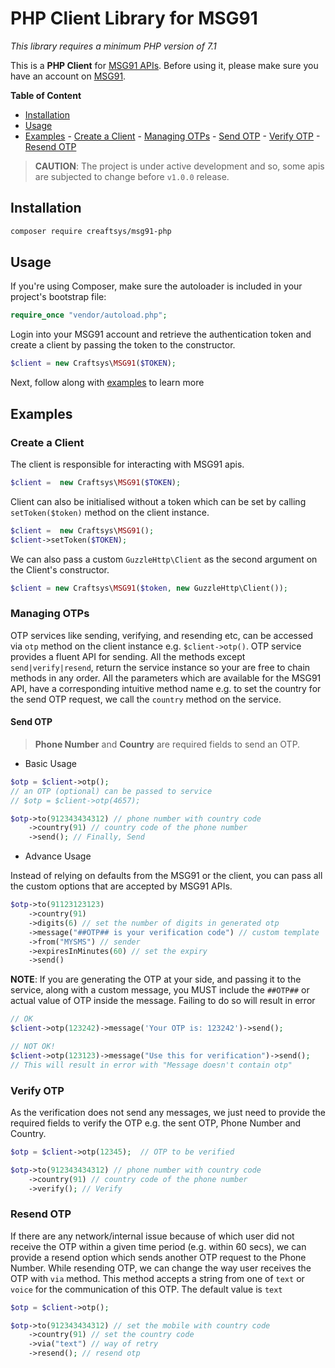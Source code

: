 # PHP Client Library for MSG91

_This library requires a minimum PHP version of 7.1_

This is a **PHP Client** for [MSG91 APIs](https://docs.msg91.com/collection/msg91-api-integration/5/pages/139). Before using it, please make sure you have an account on [MSG91](https://msg91.com/).

**Table of Content**

- [Installation](#installation)
- [Usage](#usage)
- [Examples](#examples) - [Create a Client](#create-a-client) - [Managing OTPs](#managing-otps) - [Send OTP](#send-otp) - [Verify OTP](#verify-otp) - [Resend OTP](#resend-otp)

> **CAUTION**: The project is under active development and so, some apis are subjected to change before `v1.0.0` release.

## Installation

```bash
composer require creaftsys/msg91-php
```

## Usage

If you're using Composer, make sure the autoloader is included in your project's bootstrap file:

```php
require_once "vendor/autoload.php";
```

Login into your MSG91 account and retrieve the authentication token and create a client by passing the token to the constructor.

```php
$client = new Craftsys\MSG91($TOKEN);
```

Next, follow along with [examples](#examples) to learn more

## Examples

### Create a Client

The client is responsible for interacting with MSG91 apis.

```php
$client =  new Craftsys\MSG91($TOKEN);
```

Client can also be initialised without a token which can be set by calling `setToken($token)` method on the client instance.

```php
$client =  new Craftsys\MSG91();
$client->setToken($TOKEN);
```

We can also pass a custom `GuzzleHttp\Client` as the second argument on the Client's constructor.

```php
$client = new Craftsys\MSG91($token, new GuzzleHttp\Client());
```

### Managing OTPs

OTP services like sending, verifying, and resending etc, can be accessed via `otp` method on the client instance e.g. `$client->otp()`. OTP service provides a fluent API for sending. All the methods except `send|verify|resend`, return
the service instance so your are free to chain methods in any order. All the parameters which are available for the MSG91 API, have a corresponding intuitive method name e.g. to set the country for the send OTP request, we call the `country` method on the service.

#### Send OTP

> **Phone Number** and **Country** are required fields to send an OTP.

- Basic Usage

```php
$otp = $client->otp();
// an OTP (optional) can be passed to service
// $otp = $client->otp(4657);

$otp->to(912343434312) // phone number with country code
	->country(91) // country code of the phone number
	->send(); // Finally, Send
```

- Advance Usage

Instead of relying on defaults from the MSG91 or the client, you can pass all the custom options that are accepted by MSG91 APIs.

```php
$otp->to(91123123123)
	->country(91)
	->digits(6) // set the number of digits in generated otp
	->message("##OTP## is your verification code") // custom template
	->from("MYSMS") // sender
	->expiresInMinutes(60) // set the expiry
	->send()
```

**NOTE**: If you are generating the OTP at your side, and passing it to the service, along with a custom message, you MUST include the `##OTP##` or actual value of OTP inside the message. Failing to do so will result in error

```php
// OK
$client->otp(123242)->message('Your OTP is: 123242')->send();

// NOT OK!
$client->otp(123123)->message("Use this for verification")->send();
// This will result in error with "Message doesn't contain otp"
```

### Verify OTP

As the verification does not send any messages, we just need to provide the required fields to verify the OTP e.g. the sent OTP, Phone Number and Country.

```php
$otp = $client->otp(12345);  // OTP to be verified

$otp->to(912343434312) // phone number with country code
	->country(91) // country code of the phone number
	->verify(); // Verify
```

### Resend OTP

If there are any network/internal issue because of which user did not receive the OTP within a given time period (e.g. within 60 secs), we can provide a resend option which sends another OTP request to the Phone Number. While resending OTP, we can change the way user receives the OTP with `via` method. This method accepts a string from one of `text` or `voice` for the communication of this OTP. The default value is `text`

```php
$otp = $client->otp();

$otp->to(912343434312) // set the mobile with country code
	->country(91) // set the country code
	->via("text") // way of retry
	->resend(); // resend otp
```
